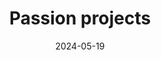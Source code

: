 ---
title: 'Passion projects'
date: 2024-05-19
type: landing

design:
  # Section spacing
  spacing: '5rem'

# Page sections
sections:
  - block: collection
    content:
      title: What I spend my time on
      text: When I'm not working, I'm deeply involved in music — from playing the piano and singing to teaching and translating. Below are a few of the creative and community projects that keep me inspired and engaged.

      filters:
        folders:
          - passion-projects
    design:
      view: showcase
      fill_image: true
      columns: 1
      css_class: dark
      background:
        color: black
        image:
          # Add your image background to `assets/media/`.
          filename: pink.JPG
          filters:
            brightness: 0
          size: cover
          position: left
          parallax: false


---  